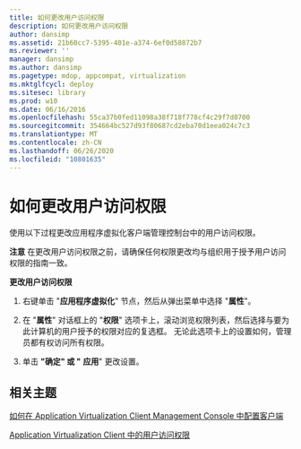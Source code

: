 ```yaml
---
title: 如何更改用户访问权限
description: 如何更改用户访问权限
author: dansimp
ms.assetid: 21b60cc7-5395-401e-a374-6ef0d58872b7
ms.reviewer: ''
manager: dansimp
ms.author: dansimp
ms.pagetype: mdop, appcompat, virtualization
ms.mktglfcycl: deploy
ms.sitesec: library
ms.prod: w10
ms.date: 06/16/2016
ms.openlocfilehash: 55ca37b0fed11098a38f718f778cf4c29f7d0700
ms.sourcegitcommit: 354664bc527d93f80687cd2eba70d1eea024c7c3
ms.translationtype: MT
ms.contentlocale: zh-CN
ms.lasthandoff: 06/26/2020
ms.locfileid: "10801635"
---
```

# 如何更改用户访问权限


使用以下过程更改应用程序虚拟化客户端管理控制台中的用户访问权限。

**注意** 在更改用户访问权限之前，请确保任何权限更改均与组织用于授予用户访问权限的指南一致。

 

**更改用户访问权限**

1.  右键单击 "**应用程序虚拟化**" 节点，然后从弹出菜单中选择 "**属性**"。

2.  在 "**属性**" 对话框上的 "**权限**" 选项卡上，滚动浏览权限列表，然后选择与要为此计算机的用户授予的权限对应的复选框。 无论此选项卡上的设置如何，管理员都有权访问所有权限。

3.  单击 **"确定" 或 "** **应用**" 更改设置。

## 相关主题


[如何在 Application Virtualization Client Management Console 中配置客户端](how-to-configure-the-client-in-the-application-virtualization-client-management-console.md)

[Application Virtualization Client 中的用户访问权限](user-access-permissions-in-application-virtualization-client.md)

 

 





